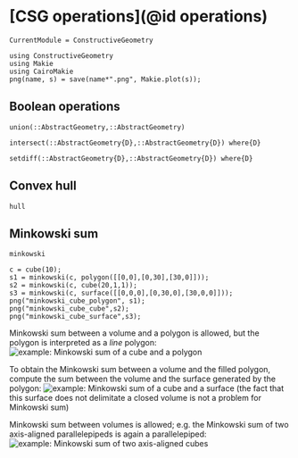 # [CSG operations](@id operations)
```@meta
CurrentModule = ConstructiveGeometry
```
```@setup 0
using ConstructiveGeometry
using Makie
using CairoMakie
png(name, s) = save(name*".png", Makie.plot(s));
```

## Boolean operations
```@docs
union(::AbstractGeometry,::AbstractGeometry)
```
```@docs
intersect(::AbstractGeometry{D},::AbstractGeometry{D}) where{D}
```
```@docs
setdiff(::AbstractGeometry{D},::AbstractGeometry{D}) where{D}
```
## Convex hull
```@docs
hull
```

## Minkowski sum
```@docs
minkowski
```
```@repl 0
c = cube(10);
s1 = minkowski(c, polygon([[0,0],[0,30],[30,0]]));
s2 = minkowski(c, cube(20,1,1));
s3 = minkowski(c, surface([[0,0,0],[0,30,0],[30,0,0]]));
png("minkowski_cube_polygon", s1);
png("minkowski_cube_cube",s2);
png("minkowski_cube_surface",s3);
```
Minkowski sum between a volume and a polygon is allowed, but the polygon
is interpreted as a *line* polygon:
![example: Minkowski sum of a cube and a polygon](minkowski_cube_polygon.png)

To obtain the Minkowski sum between a volume and the filled polygon,
compute the sum between the volume and the surface generated by the
polygon:
![example: Minkowski sum of a cube and a surface](minkowski_cube_surface.png)
(the fact that this surface does not delimitate a closed volume is not a
problem for Minkowski sum)

Minkowski sum between volumes is allowed; e.g. the Minkowski sum of two
axis-aligned parallelepipeds is again a parallelepiped:
![example: Minkowski sum of two axis-aligned cubes](minkowski_cube_cube.png)

